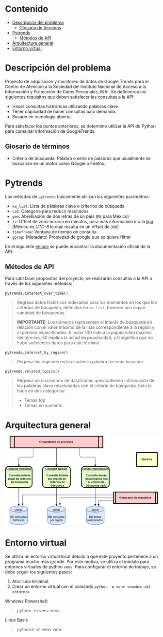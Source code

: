 # Contenido

- [Descripción del problema](#descripción-del-problema)
    - [Glosario de términos](#glosario-de-términos)
- [Pytrends](#pytrends)
    - [Métodos de API](#métodos-de-api)
- [Arquitectura general](#arquitectura-general)
- [Entorno virtual](#entorno-virtual)

# Descripción del problema

Proyecto de adquisición y monitoreo de datos de Google Trends para el Centro de Atención a la Sociedad del Instituto Nacional de Acceso a la Información y Protección de Datos Personales, INAI. Se definireron los siguientes requisitos que deben satisfacer las consultas a la API:

-   Hacer consultas histróricas utilizando palabras clave.
-   Tener capacidad de hacer consultas bajo demanda.
-   Basado en tecnología abierta.

Para satisfacer los puntos anteriores, se determinó utilizar la API de Python para consultar información de GoogleTrends.

## Glosario de términos

- Criterio de búsqueda: Palabra o serie de palabras que usualmente se buscarían en un motor como Google o Firefox. 

# Pytrends

Los métodos de `pytrends` típicamente utilizan los siguientes parámetros:
-   `kw_list`: Lista de pálabras clave o criterios de búsqueda
-   `cat`: Categoría para reducir resultados
-   `geo`: Abrebiación de dos letras de un país (`MX` para México)
-   `tz`: Offset de zona horaria en minutos, para más información ir a la [liga](https://en.wikipedia.org/wiki/UTC_offset) (México es _UTC-6_ lo cual resulta en un offset de `360`)
-   `timeframe`: Ventana de tiempo de consulta
-   `gprop`: (Metadato) Propiedad de google que se quiere filtrar

En el siguiente [enlace](https://pypi.org/project/pytrends/) se puede encontrar la documentación oficial de la API.

## Métodos de API

Para satisfacer propósitos del proyecto, se realizarán consultas a la API a través de los siguientes métodos:

`pytrends.interest_over_time()`

>Regresa datos históricos indexados para los momentos en los que los criterios de búsqueda, definidos en `kw_list`, tuvieron una mayor cantidad de búsquedas.
>
>**IMPORTANTE**: Los números representan el interés de búsqueda en relación con el valor máximo de la lista correspondiente a la región y el período especificados. El valor 100 indica la popularidad máxima del término, 50 implica la mitad de popularidad, y 0 significa que no hubo suficientes datos para este término

`pytrends.interest_by_region()`

>Regresa las regiones en las cuales la palabra fue más buscada.

`pytrends.related_topics()`

>Regresa un diccionario de dataframes que contienen información de las palabras clave relacionadas con el criterio de búsqueda. Esto lo hace en dos categorías:
>-  Temas top
>-  Temas en aumento

# Arquitectura general

![adquisicion-datos](/diagramas/arquitectura_general.drawio.png)

# Entorno virtual

Se utiliza un entorno virtual local debido a que este proyecto pertenece a un programa mucho más grande. Por este motivo, se utiliza el módulo para entornos virtuales de python `venv`. Para configurar el entorno de trabajo, se debe seguir los siguientes pasos:

1. Abrir una terminal.
2. Crear un entorno virtual con el comando `python -m venv <nombre-del-entorno>`

Windows Powershell:

>python -m venv venv

Linux Bash:

>python3 -m venv venv
